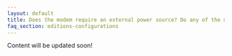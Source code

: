 ```yaml
---
layout: default
title: Does the modem require an external power source? Do any of the models come with an internal power source?
faq_section: editions-configurations
---
```


Content will be updated soon!
